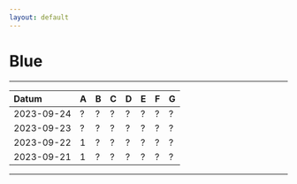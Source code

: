 ```yaml
---
layout: default
---
```


# Blue
* * *
| Datum      | A | B | C | D | E | F | G |
|:-----------|:--|:--|:--|:--|:--|:--|:--|
| 2023-09-24 | ? | ? | ? | ? | ? | ? | ? |
| 2023-09-23 | ? | ? | ? | ? | ? | ? | ? |
| 2023-09-22 | 1 | ? | ? | ? | ? | ? | ? |
| 2023-09-21 | 1 | ? | ? | ? | ? | ? | ? |
* * *